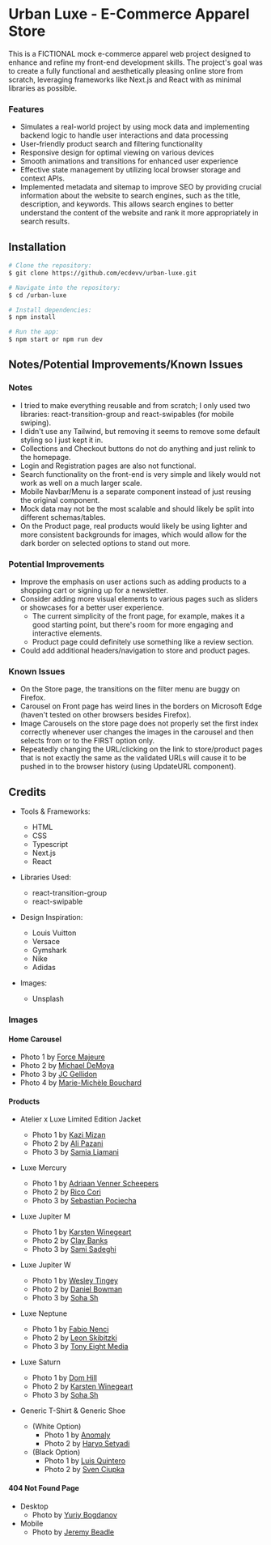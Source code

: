 # Urban Luxe - E-Commerce Apparel Store

This is a FICTIONAL mock e-commerce apparel web project designed to enhance and refine my front-end development skills. The project's goal was to create a fully functional and aesthetically pleasing online store from scratch, leveraging frameworks like Next.js and React with as minimal libraries as possible.

### Features

- Simulates a real-world project by using mock data and implementing backend logic to handle user interactions and data processing
- User-friendly product search and filtering functionality
- Responsive design for optimal viewing on various devices
- Smooth animations and transitions for enhanced user experience
- Effective state management by utilizing local browser storage and context APIs.
- Implemented metadata and sitemap to improve SEO by providing crucial information about the website to search engines, such as the title, description, and keywords. This allows search engines to better understand the content of the website and rank it more appropriately in search results.

## Installation

```bash
# Clone the repository:
$ git clone https://github.com/ecdevv/urban-luxe.git

# Navigate into the repository:
$ cd /urban-luxe

# Install dependencies:
$ npm install

# Run the app:
$ npm start or npm run dev
```

## Notes/Potential Improvements/Known Issues

### Notes

- I tried to make everything reusable and from scratch; I only used two libraries: react-transition-group and react-swipables (for mobile swiping).
- I didn't use any Tailwind, but removing it seems to remove some default styling so I just kept it in.
- Collections and Checkout buttons do not do anything and just relink to the homepage.
- Login and Registration pages are also not functional.
- Search functionality on the front-end is very simple and likely would not work as well on a much larger scale.
- Mobile Navbar/Menu is a separate component instead of just reusing the original component.
- Mock data may not be the most scalable and should likely be split into different schemas/tables.
- On the Product page, real products would likely be using lighter and more consistent backgrounds for images, which would allow for the dark border on selected options to stand out more.

### Potential Improvements

- Improve the emphasis on user actions such as adding products to a shopping cart or signing up for a newsletter.
- Consider adding more visual elements to various pages such as sliders or showcases for a better user experience. 
  - The current simplicity of the front page, for example, makes it a good starting point, but there's room for more engaging and interactive elements.
  - Product page could definitely use something like a review section.
- Could add additional headers/navigation to store and product pages.

### Known Issues

- On the Store page, the transitions on the filter menu are buggy on Firefox.
- Carousel on Front page has weird lines in the borders on Microsoft Edge (haven't tested on other browsers besides Firefox).
- Image Carousels on the store page does not properly set the first index correctly whenever user changes the images in the carousel and then selects from or to the FIRST option only.
- Repeatedly changing the URL/clicking on the link to store/product pages that is not exactly the same as the validated URLs will cause it to be pushed in to the browser history (using UpdateURL component).

## Credits

- Tools & Frameworks:
  - HTML
  - CSS
  - Typescript
  - Next.js
  - React

- Libraries Used:
  - react-transition-group
  - react-swipable

- Design Inspiration:
  - Louis Vuitton
  - Versace
  - Gymshark
  - Nike
  - Adidas

- Images:
  - Unsplash

### Images

#### Home Carousel

- Photo 1 by [Force Majeure](https://unsplash.com/photos/woman-and-man-posing-for-photoshoot-a08wHxn7p7A)
- Photo 2 by [Michael DeMoya](https://unsplash.com/photos/2-women-standing-near-wall-during-daytime-qI8xWRvfgGg)
- Photo 3 by [JC Gellidon](https://unsplash.com/photos/woman-leaning-on-wall-OGy5tojr7x8)
- Photo 4 by [Marie-Michèle Bouchard](https://unsplash.com/photos/man-in-white-shirt-and-pants-sitting-on-gray-concrete-floor-J_zYSwczKYA)

#### Products

- Atelier x Luxe Limited Edition Jacket
  - Photo 1 by [Kazi Mizan](https://unsplash.com/photos/a-man-in-a-black-suit-and-scarf-TjvKuYy2kuk)
  - Photo 2 by [Ali Pazani](https://unsplash.com/photos/person-wearing-black-coat-intLk-WtEcA)
  - Photo 3 by [Samia Liamani](https://unsplash.com/photos/woman-in-black-coat-holding-her-chin-Z_wD2N7K_wQ)

- Luxe Mercury
  - Photo 1 by [Adriaan Venner Scheepers](https://unsplash.com/photos/a-man-in-a-gray-hoodie-standing-in-front-of-a-wall-qHnmgJya2Zg)
  - Photo 2 by [Rico Cori](https://unsplash.com/photos/man-standing-near-grey-wlal-eIjEDkRzbOQ)
  - Photo 3 by [Sebastian Pociecha](https://unsplash.com/photos/man-in-green-hoodie-standing-beside-white-brick-wall-D86EPYMO6iE)

- Luxe Jupiter M
  - Photo 1 by [Karsten Winegeart](https://unsplash.com/photos/a-man-in-an-orange-jacket-and-sunglasses-j30dP1-EOeQ)
  - Photo 2 by [Clay Banks](https://unsplash.com/photos/person-in-orange-cap-and-jacket-by-mountain-slopes-om_K0istrAg)
  - Photo 3 by [Sami Sadeghi](https://unsplash.com/photos/a-woman-in-an-orange-jacket-ov6Ok3zQFuE)

- Luxe Jupiter W
  - Photo 1 by [Wesley Tingey](https://unsplash.com/photos/a-woman-with-pink-hair-wearing-a-yellow-jacket-6QWmZhLnFeQ)
  - Photo 2 by [Daniel Bowman](https://unsplash.com/photos/shallow-focus-photography-of-person-facing-trees-fkYugzeEDZo)
  - Photo 3 by [Soha Sh](https://unsplash.com/photos/a-woman-in-an-orange-jacket-ov6Ok3zQFuE)

- Luxe Neptune
  - Photo 1 by [Fabio Nenci](https://unsplash.com/photos/a-man-in-a-blue-sweat-suit-leaning-against-a-blue-wall-4f4Rfvnz6kY)
  - Photo 2 by [Leon Skibitzki](https://unsplash.com/photos/blue-and-white-balenciaga-hoodie-zUxd0TJo0Do)
  - Photo 3 by [Tony Eight Media](https://unsplash.com/photos/a-man-in-a-blue-hoodie-sitting-on-a-bench-WWcxE-MkhNw)

- Luxe Saturn
  - Photo 1 by [Dom Hill](https://unsplash.com/photos/woman-in-yellow-tracksuit-standing-on-basketball-court-side-nimElTcTNyY)
  - Photo 2 by [Karsten Winegeart](https://unsplash.com/photos/a-person-in-a-yellow-jacket-is-walking-through-a-tunnel-VPMV6X5OACQ)
  - Photo 3 by [Soha Sh](https://unsplash.com/photos/a-woman-in-a-yellow-raincoat-standing-next-to-a-van-aRAV1ou7W6I)

- Generic T-Shirt & Generic Shoe
  - (White Option)
    - Photo 1 by [Anomaly](https://unsplash.com/photos/man-wearing-white-crew-neck-t-shirts-WWesmHEgXDs)
    - Photo 2 by [Haryo Setyadi](https://unsplash.com/photos/white-crew-neck-t-shirt-acn5ERAeSb4)
  - (Black Option)
    - Photo 1 by [Luis Quintero](https://unsplash.com/photos/man-wearing-black-crew-neck-t-shirt-3qqiMT2LdR8)
    - Photo 2 by [Sven Ciupka](https://unsplash.com/photos/man-in-black-crew-neck-t-shirt-standing-near-brick-wall-x8Vg7Up6TUc)

#### 404 Not Found Page

- Desktop
  - Photo by [Yuriy Bogdanov](https://unsplash.com/photos/man-wearing-black-coat-leaning-on-brown-brick-wall-MIkxc6WV9QA?utm_content=creditCopyText&utm_medium=referral&utm_source=unsplash)
- Mobile
  - Photo by [Jeremy Beadle](https://unsplash.com/photos/man-holding-his-black-suit-qnU-UR0o5X8?utm_content=creditCopyText&utm_medium=referral&utm_source=unsplash)